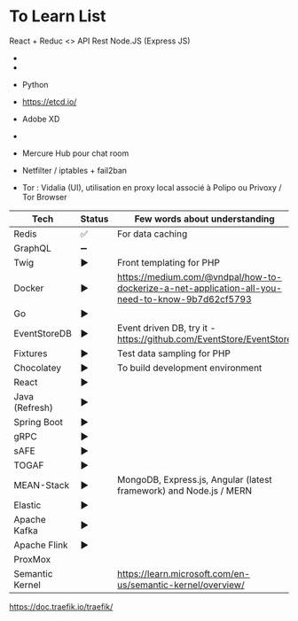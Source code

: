 # To Learn List

React + Reduc <> API Rest Node.JS (Express JS)

* 
* 
* Python
* https://etcd.io/

* Adobe XD
* 
* Mercure Hub pour chat room
* Netfilter / iptables + fail2ban
* Tor : Vidalia (UI), utilisation en proxy local associé à Polipo ou Privoxy / Tor Browser

| Tech | Status | Few words about understanding |
| --- | --- | --- |
| Redis | :white_check_mark: | For data caching |
| GraphQL | :heavy_minus_sign: |  |
| Twig | :arrow_forward: | Front templating for PHP |
| Docker | :arrow_forward: | https://medium.com/@vndpal/how-to-dockerize-a-net-application-all-you-need-to-know-9b7d62cf5793 |
| Go | :arrow_forward: |  |
| EventStoreDB | :arrow_forward: | Event driven DB, try it - https://github.com/EventStore/EventStore |
| Fixtures | :arrow_forward: | Test data sampling for PHP |
| Chocolatey | :arrow_forward: | To build development environment |
| React | :arrow_forward: | |
| Java (Refresh) | :arrow_forward: | |
| Spring Boot | :arrow_forward: | |
| gRPC | :arrow_forward: | |
| sAFE | :arrow_forward: | |
| TOGAF | :arrow_forward: | |
| MEAN-Stack | :arrow_forward: | MongoDB, Express.js, Angular (latest framework) and Node.js / MERN |
| Elastic | :arrow_forward: |  |
| Apache Kafka | :arrow_forward: |  |
| Apache Flink | :arrow_forward: |  |
| ProxMox |  |  |
| Semantic Kernel | |  https://learn.microsoft.com/en-us/semantic-kernel/overview/ |



https://doc.traefik.io/traefik/

